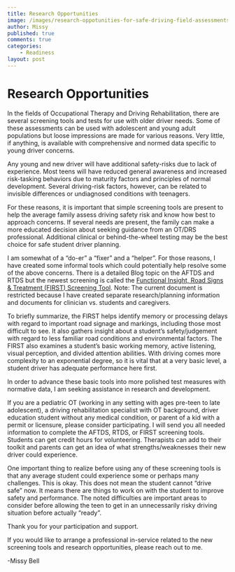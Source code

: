 ```yaml
---
title: Research Opportunities
image: /images/research-oppotunities-for-safe-driving-field-assessments.jpg
author: Missy
published: true
comments: true
categories: 
    - Readiness
layout: post
---
```



# Research Opportunities

In the fields of Occupational Therapy and Driving Rehabilitation, there are several screening tools and tests for use with older driver needs. Some of these assessments can be used with adolescent and young adult populations but loose impressions are made for various reasons. Very little, if anything, is available with comprehensive and normed data specific to young driver concerns. 

Any young and new driver will have additional safety-risks due to lack of experience. Most teens will have reduced general awareness and increased risk-tasking behaviors due to maturity factors and principles of normal development.  Several driving-risk factors, however, can be related to invisible differences or undiagnosed conditions with teenagers. 

For these reasons, it is important that simple screening tools are present to help the average family assess driving safety risk and know how best to approach concerns. If several needs are present, the family can make a more educated decision about seeking guidance from an OT/DRS professional.  Additional clinical or behind-the-wheel testing may be the best choice for safe student driver planning. 

I am somewhat of a “do-er” a “fixer” and a “helper”. For those reasons, I have created some informal tools which could potentially help resolve some of the above concerns. There is a detailed Blog topic on the AFTDS and RTDS but the newest screening is called the <a href="/resources">Functional Insight, Road Signs & Treatment (FIRST) Screening Tool</a>. Note: The current document is restricted because I have created separate research/planning information and documents for clinician vs. students and caregivers. 

To briefly summarize, the FIRST helps identify memory or processing delays with regard to important road signage and markings, including those most difficult to see. It also gathers insight about a student’s safety/judgement with regard to less familiar road conditions and environmental factors. The FIRST also examines a student’s basic working memory, active listening, visual perception, and divided attention abilities. With driving comes more complexity to an exponential degree, so it is vital that at a very basic level, a student driver has adequate performance here first. 

 In order to advance these basic tools into more polished test measures with normative data, I am seeking assistance in research and development. 

If you are a pediatric OT (working in any setting with ages pre-teen to late adolescent), a driving rehabilitation specialist with OT background, driver education student without any medical condition, or parent of a kid with a permit or licensure, please consider participating. I will send you all needed information to complete the AFTDS, RTDS, or FIRST screening tools. Students can get credit hours for volunteering. Therapists can add to their toolkit and parents can get an idea of what strengths/weaknesses their new driver could experience. 

One important thing to realize before using any of these screening tools is that any average student could experience some or perhaps many challenges. This is okay. This does not mean the student cannot “drive safe” now. It means there are things to work on with the student to improve safety and performance. The noted difficulties are important areas to consider before allowing the teen to get in an unnecessarily risky driving situation before actually “ready”. 

Thank you for your participation and support. 

If you would like to arrange a professional in-service related to the new screening tools and research opportunities, please reach out to me. 

-Missy Bell